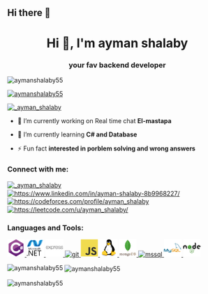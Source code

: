 ## Hi there 👋

<h1 align="center">Hi 👋, I'm ayman shalaby</h1>
<h3 align="center">your fav backend developer</h3>

<p align="left"> <img src="https://komarev.com/ghpvc/?username=aymanshalaby55&label=Profile%20views&color=0e75b6&style=flat" alt="aymanshalaby55" /> </p>

<p align="left"> <a href="https://github.com/ryo-ma/github-profile-trophy"><img src="https://github-profile-trophy.vercel.app/?username=aymanshalaby55" alt="aymanshalaby55" /></a> </p>

<p align="left"> <a href="https://twitter.com/_ayman_shalaby" target="blank"><img src="https://img.shields.io/twitter/follow/_ayman_shalaby?logo=twitter&style=for-the-badge" alt="_ayman_shalaby" /></a> </p>

- 🔭 I’m currently working on Real time chat **El-mastapa**

- 🌱 I’m currently learning **C# and Database**

- ⚡ Fun fact **interested in porblem solving and wrong answers**

<h3 align="left">Connect with me:</h3>
<p align="left">
<a href="https://twitter.com/_ayman_shalaby" target="blank"><img align="center" src="https://raw.githubusercontent.com/rahuldkjain/github-profile-readme-generator/master/src/images/icons/Social/twitter.svg" alt="_ayman_shalaby" height="30" width="40" /></a>
<a href="https://linkedin.com/in/https://www.linkedin.com/in/ayman-shalaby-8b9968227/" target="blank"><img align="center" src="https://raw.githubusercontent.com/rahuldkjain/github-profile-readme-generator/master/src/images/icons/Social/linked-in-alt.svg" alt="https://www.linkedin.com/in/ayman-shalaby-8b9968227/" height="30" width="40" /></a>
<a href="https://codeforces.com/profile/https://codeforces.com/profile/ayman_shalaby" target="blank"><img align="center" src="https://raw.githubusercontent.com/rahuldkjain/github-profile-readme-generator/master/src/images/icons/Social/codeforces.svg" alt="https://codeforces.com/profile/ayman_shalaby" height="30" width="40" /></a>
<a href="https://leetcode.com/u/ayman_shalaby/" target="blank"><img align="center" src="https://raw.githubusercontent.com/rahuldkjain/github-profile-readme-generator/master/src/images/icons/Social/leet-code.svg" alt="https://leetcode.com/u/ayman_shalaby/" height="30" width="40" /></a>
</p>

<h3 align="left">Languages and Tools:</h3>
<p align="left"> <a href="https://www.w3schools.com/cs/" target="_blank" rel="noreferrer"> <img src="https://raw.githubusercontent.com/devicons/devicon/master/icons/csharp/csharp-original.svg" alt="csharp" width="40" height="40"/> </a> <a href="https://dotnet.microsoft.com/" target="_blank" rel="noreferrer"> <img src="https://raw.githubusercontent.com/devicons/devicon/master/icons/dot-net/dot-net-original-wordmark.svg" alt="dotnet" width="40" height="40"/> </a> <a href="https://expressjs.com" target="_blank" rel="noreferrer"> <img src="https://raw.githubusercontent.com/devicons/devicon/master/icons/express/express-original-wordmark.svg" alt="express" width="40" height="40"/> </a> <a href="https://git-scm.com/" target="_blank" rel="noreferrer"> <img src="https://www.vectorlogo.zone/logos/git-scm/git-scm-icon.svg" alt="git" width="40" height="40"/> </a> <a href="https://developer.mozilla.org/en-US/docs/Web/JavaScript" target="_blank" rel="noreferrer"> <img src="https://raw.githubusercontent.com/devicons/devicon/master/icons/javascript/javascript-original.svg" alt="javascript" width="40" height="40"/> </a> <a href="https://www.linux.org/" target="_blank" rel="noreferrer"> <img src="https://raw.githubusercontent.com/devicons/devicon/master/icons/linux/linux-original.svg" alt="linux" width="40" height="40"/> </a> <a href="https://www.mongodb.com/" target="_blank" rel="noreferrer"> <img src="https://raw.githubusercontent.com/devicons/devicon/master/icons/mongodb/mongodb-original-wordmark.svg" alt="mongodb" width="40" height="40"/> </a> <a href="https://www.microsoft.com/en-us/sql-server" target="_blank" rel="noreferrer"> <img src="https://www.svgrepo.com/show/303229/microsoft-sql-server-logo.svg" alt="mssql" width="40" height="40"/> </a> <a href="https://www.mysql.com/" target="_blank" rel="noreferrer"> <img src="https://raw.githubusercontent.com/devicons/devicon/master/icons/mysql/mysql-original-wordmark.svg" alt="mysql" width="40" height="40"/> </a> <a href="https://nodejs.org" target="_blank" rel="noreferrer"> <img src="https://raw.githubusercontent.com/devicons/devicon/master/icons/nodejs/nodejs-original-wordmark.svg" alt="nodejs" width="40" height="40"/> </a> </p>

<p><img align="left" src="https://github-readme-stats.vercel.app/api/top-langs?username=aymanshalaby55&show_icons=true&locale=en&layout=compact" alt="aymanshalaby55" /></p>

<p>&nbsp;<img align="center" src="https://github-readme-stats.vercel.app/api?username=aymanshalaby55&show_icons=true&locale=en" alt="aymanshalaby55" /></p>

<p><img align="center" src="https://github-readme-streak-stats.herokuapp.com/?user=aymanshalaby55&" alt="aymanshalaby55" /></p>
